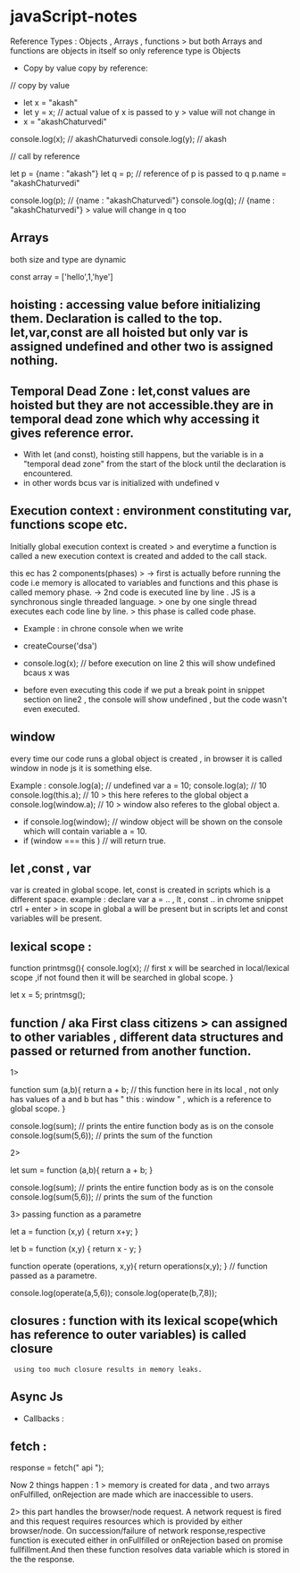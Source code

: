 # javaScript-notes


Reference Types : Objects , Arrays , functions > but both Arrays and functions are objects in itself so only reference type is Objects

* Copy by value copy by reference:

// copy by value
* let x = "akash"
* let y = x; // actual value of x is passed to y > value will not change in  
* x = "akashChaturvedi"

 console.log(x); // akashChaturvedi
 console.log(y); // akash

// call by reference

let p = {name : "akash"}
let q = p; // reference of p is passed to q
p.name = "akashChaturvedi"

console.log(p); // {name : "akashChaturvedi"}
console.log(q); // {name : "akashChaturvedi"} > value will change in q too


## Arrays

both size and type are dynamic

const array = ['hello',1,'hye'] 

## hoisting :  accessing value before initializing them. Declaration is called to the top. let,var,const are all hoisted but only var is assigned undefined and other two is assigned nothing.
## Temporal Dead Zone : let,const values are hoisted but they are not accessible.they are in temporal dead zone which why accessing it gives reference error.
   *  With let (and const), hoisting still happens, but the variable is in a "temporal dead zone" from the start of the block until the declaration is encountered.
   * in other words bcus var is initialized with undefined v
## Execution context : environment constituting var, functions scope etc.

Initially global execution context is created > and everytime a function is called a new execution context is created and added to the call stack.

this ec has 2 components(phases) > 
 -> first is actually before running the code i.e memory is allocated to variables and functions and this phase is called memory phase.
 -> 2nd code is executed line by line . JS is a synchronous single threaded language. > one by one single thread executes each code line by line. >  this phase is 
     called code phase.

 * Example : in chrone console when we write

 * createCourse('dsa')
 * console.log(x); // before execution on line 2 this will show undefined bcaus x was 

 *  before even executing this code if we put a break point in snippet section on line2 , the console will show undefined , but the code wasn't even executed.

##  window
every time our code runs a global object is created , in browser it is called window in node js it is something else.

Example : 
  console.log(a); // undefined
  var a = 10;
  console.log(a); // 10
  console.log(this.a); // 10 > this here referes to the global object a
  console.log(window.a); // 10 > window also referes to the global object a.
  * if console.log(window); // window object will be shown on the console which will contain variable a = 10.
  * if (window === this ) // will return true.

## let ,const , var

 var is created in global scope.
 let, const is created in scripts which is a different space. 
  example : declare var a = .. , lt , const .. in chrome snippet
            ctrl + enter > in scope in global a will be present but in scripts  let and const variables will be present.

            
## lexical scope :  

 function printmsg(){
 console.log(x);  // first x will be searched in local/lexical scope ,if not found then it will be searched in global scope.
 }

 let x = 5;
 printmsg();

 ## function / aka First class citizens > can assigned to other variables , different data structures and passed or returned from another function.

1>

function sum (a,b){
 return a + b;  // this function here in its local , not only has values of a and b but has " this : window " , which is a reference to global scope.
  } 

 console.log(sum); // prints the entire function body as is on the console
 console.log(sum(5,6)); // prints the sum of the function

2>

let sum =  function (a,b){
 return a + b;
 } 

 console.log(sum); // prints the entire function body as is on the console
 console.log(sum(5,6)); // prints the sum of the function

 3> passing function as a parametre

  let a = function (x,y)
  {
  return x+y;
  }

  let b = function (x,y) { return x - y; }

  function operate (operations, x,y){ return operations(x,y); } // function passed as a parametre. 

  console.log(operate(a,5,6));
  console.log(operate(b,7,8));


 ## closures : function with its lexical scope(which has reference to outer variables) is called closure
     using too much closure results in memory leaks.


 ## Async Js 

 * Callbacks : 


## fetch :

response = fetch(" api ");

Now 2 things happen : 1 >  memory is created for data , and two arrays onFulfilled, onRejection are made which are inaccessible to users. 

2> this part handles the browser/node request. A network request is fired and this request requires resources which is provided by either browser/node. On succession/failure of network response,respective function is executed either in onFullfilled  or onRejection based on promise fullfillment.And then these function resolves data variable which is stored in the the response.

 
 
 
            
  

    
    
  
       

 







